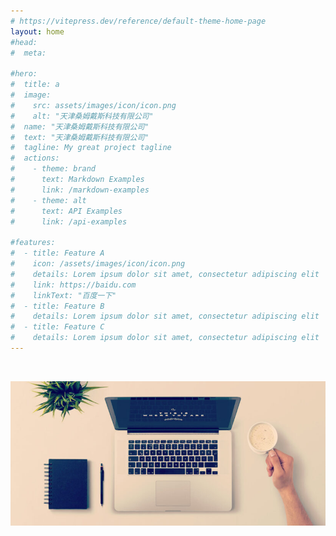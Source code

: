 ```yaml
---
# https://vitepress.dev/reference/default-theme-home-page
layout: home 
#head:
#  meta:
  
#hero:
#  title: a
#  image:
#    src: assets/images/icon/icon.png
#    alt: "天津桑姆戴斯科技有限公司"
#  name: "天津桑姆戴斯科技有限公司"
#  text: "天津桑姆戴斯科技有限公司"
#  tagline: My great project tagline
#  actions:
#    - theme: brand
#      text: Markdown Examples
#      link: /markdown-examples
#    - theme: alt
#      text: API Examples
#      link: /api-examples

#features:
#  - title: Feature A
#    icon: /assets/images/icon/icon.png
#    details: Lorem ipsum dolor sit amet, consectetur adipiscing elit
#    link: https://baidu.com
#    linkText: "百度一下"
#  - title: Feature B
#    details: Lorem ipsum dolor sit amet, consectetur adipiscing elit
#  - title: Feature C
#    details: Lorem ipsum dolor sit amet, consectetur adipiscing elit
---
```

<script setup>
import { ref } from 'vue'
import data from './index/index'
const serviceData = ref(data)
</script>

<BannerComponent />

<br/>

<center>

![a](../public/assets/images/main_1.jpeg)
</center>

<ClientOnly>
  <ServiceInfo :data="serviceData">
  </ServiceInfo>
</ClientOnly>

